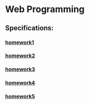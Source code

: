 # Web Programming

## Specifications:

### [homework1](homework1/Web-programming_homework1.pdf)
### [homework2](homework2/Web-programming_homework2.pdf)
### [homework3](homework3/Web-programming_homework3.pdf)
### [homework4](homework4/Web-programming_homework4.pdf)
### [homework5](homework5/Web-programming_homework5.pdf)


